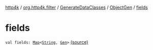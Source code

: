 [http4k](../../../index.md) / [org.http4k.filter](../../index.md) / [GenerateDataClasses](../index.md) / [ObjectGen](index.md) / [fields](./fields.md)

# fields

`val fields: `[`Map`](https://kotlinlang.org/api/latest/jvm/stdlib/kotlin.collections/-map/index.html)`<`[`String`](https://kotlinlang.org/api/latest/jvm/stdlib/kotlin/-string/index.html)`, `[`Gen`](../-gen/index.md)`>` [(source)](https://github.com/http4k/http4k/blob/master/http4k-core/src/main/kotlin/org/http4k/filter/GenerateDataClasses.kt#L58)